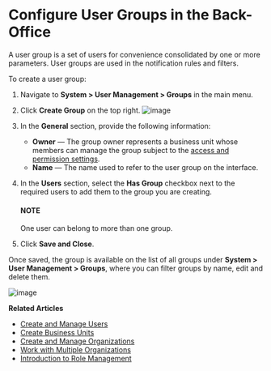 <a id="user-management-groups"></a>

# Configure User Groups in the Back-Office

A user group is a set of users for convenience consolidated by one or more parameters. User groups are used in the notification rules and filters.

To create a user group:

1. Navigate to **System > User Management > Groups** in the main menu.
2. Click **Create Group** on the top right.
   ![image](user/img/system/user_management/user_group_create.png)
3. In the **General** section, provide the following information:
   * **Owner** — The group owner represents a business unit whose members can manage the group subject to the [access and permission settings](../roles/index.md#user-guide-user-management-permissions).
   * **Name** — The name used to refer to the user group on the interface.
4. In the **Users** section, select the **Has Group** checkbox next to the required users to add them to the group you are creating.

   #### NOTE
   One user can belong to more than one group.
5. Click **Save and Close**.

Once saved, the group is available on the list of all groups under **System > User Management > Groups**, where you can filter groups by name, edit and delete them.

![image](user/img/system/user_management/user_groups_grid.png)

**Related Articles**

* [Create and Manage Users](../users/index.md#doc-user-management-users-actions)
* [Create Business Units](../business-units/index.md#user-management-bu)
* [Create and Manage Organizations](../organizations/index.md#user-management-organizations)
* [Work with Multiple Organizations](../organizations/index.md#user-ee-multi-org)
* [Introduction to Role Management](../roles/index.md#user-guide-user-management-permissions-roles)
